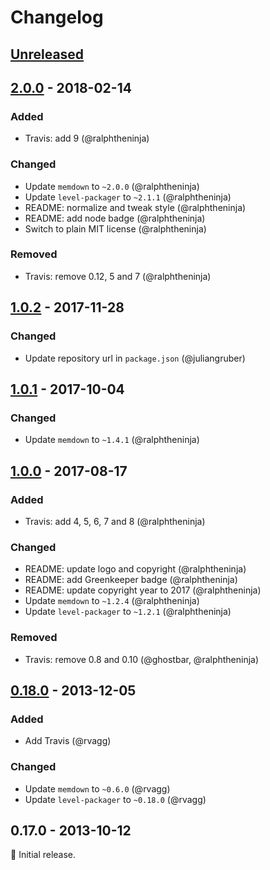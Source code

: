 # Changelog

## [Unreleased]

## [2.0.0] - 2018-02-14

### Added
* Travis: add 9 (@ralphtheninja)

### Changed
* Update `memdown` to `~2.0.0` (@ralphtheninja)
* Update `level-packager` to `~2.1.1` (@ralphtheninja)
* README: normalize and tweak style (@ralphtheninja)
* README: add node badge (@ralphtheninja)
* Switch to plain MIT license (@ralphtheninja)

### Removed
* Travis: remove 0.12, 5 and 7 (@ralphtheninja)

## [1.0.2] - 2017-11-28

### Changed
* Update repository url in `package.json` (@juliangruber)

## [1.0.1] - 2017-10-04

### Changed
* Update `memdown` to `~1.4.1` (@ralphtheninja)

## [1.0.0] - 2017-08-17

### Added
* Travis: add 4, 5, 6, 7 and 8 (@ralphtheninja)

### Changed
* README: update logo and copyright (@ralphtheninja)
* README: add Greenkeeper badge (@ralphtheninja)
* README: update copyright year to 2017 (@ralphtheninja)
* Update `memdown` to `~1.2.4` (@ralphtheninja)
* Update `level-packager` to `~1.2.1` (@ralphtheninja)

### Removed
* Travis: remove 0.8 and 0.10 (@ghostbar, @ralphtheninja)

## [0.18.0] - 2013-12-05

### Added
* Add Travis (@rvagg)

### Changed
* Update `memdown` to `~0.6.0` (@rvagg)
* Update `level-packager` to `~0.18.0` (@rvagg)

## 0.17.0 - 2013-10-12

:seedling: Initial release.

[Unreleased]: https://github.com/level/mem/compare/v2.0.0...HEAD
[2.0.0]: https://github.com/level/mem/compare/v1.0.2...v2.0.0
[1.0.2]: https://github.com/level/mem/compare/v1.0.1...v1.0.2
[1.0.1]: https://github.com/level/mem/compare/v1.0.0...v1.0.1
[1.0.0]: https://github.com/level/mem/compare/v0.18.0...v1.0.0
[0.18.0]: https://github.com/level/mem/compare/0.17.0...v0.18.0
